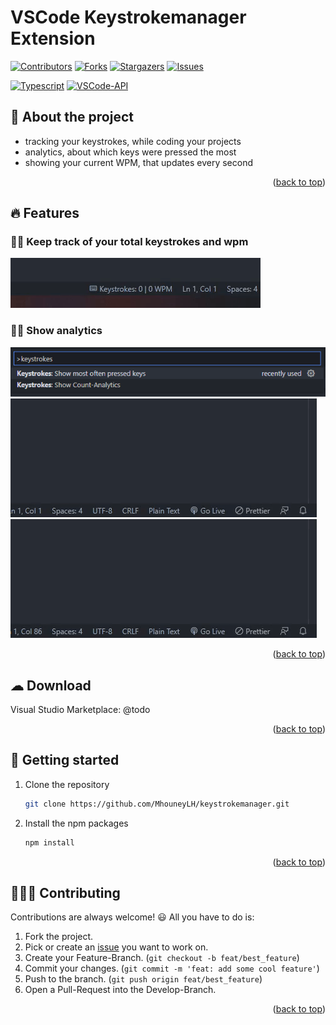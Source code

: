 <a name="readme_top"></a>
# VSCode Keystrokemanager Extension
[![Contributors][contributors_shield]][contributors_url]
[![Forks][forks_shield]][forks_url]
[![Stargazers][stars_shield]][stars_url]
[![Issues][issues_shield]][issues_url]
<br>

[![Typescript][typescript_shield]][typescript_url]
[![VSCode-API][vscode_api_shield]][vscode_api_url]

## 📑 About the project
* tracking your keystrokes, while coding your projects
* analytics, about which keys were pressed the most
* showing your current WPM, that updates every second
<p align="right">(<a href="#readme_top">back to top</a>)</p>

## 🔥 Features
### 👍🏻 Keep track of your total keystrokes and wpm
![](./keystrokes_and_wpm.gif)
### 👍🏻 Show analytics
![](./commands_in_palette.png)
![](./keystrokes_analytics.gif)
![](./pressed_keys_analytics.gif)
<p align="right">(<a href="#readme_top">back to top</a>)</p>

## ☁ Download
Visual Studio Marketplace: @todo
<p align="right">(<a href="#readme_top">back to top</a>)</p>

## 🔢 Getting started
1. Clone the repository
   ```sh
   git clone https://github.com/MhouneyLH/keystrokemanager.git
   ```
2. Install the npm packages
   ```sh
   npm install
   ```
<p align="right">(<a href="#readme_top">back to top</a>)</p>

## 👨🏻‍💼 Contributing
Contributions are always welcome! 😃 All you have to do is:

1. Fork the project.
2. Pick or create an [issue](https://github.com/MhouneyLH/keystrokemanager/issues) you want to work on.
2. Create your Feature-Branch. (`git checkout -b feat/best_feature`)
3. Commit your changes. (`git commit -m 'feat: add some cool feature'`)
4. Push to the branch. (`git push origin feat/best_feature`)
5. Open a Pull-Request into the Develop-Branch.
<p align="right">(<a href="#readme_top">back to top</a>)</p>

<!-- Links and Images -->
[contributors_shield]: https://img.shields.io/github/contributors/MhouneyLH/keystrokemanager.svg?style=for-the-badge
[contributors_url]: https://github.com/MhouneyLH/keystrokemanager/graphs/contributors
[forks_shield]: https://img.shields.io/github/forks/MhouneyLH/keystrokemanager.svg?style=for-the-badge
[forks_url]: https://github.com/MhouneyLH/keystrokemanager/network/members
[stars_shield]: https://img.shields.io/github/stars/MhouneyLH/keystrokemanager.svg?style=for-the-badge
[stars_url]: https://github.com/MhouneyLH/keystrokemanager/stargazers
[issues_shield]: https://img.shields.io/github/issues/MhouneyLH/keystrokemanager.svg?style=for-the-badge
[issues_url]: https://github.com/MhouneyLH/keystrokemanager/issues
[typescript_shield]: https://img.shields.io/badge/TypeScript-007ACC
[typescript_url]: https://github.com/microsoft/TypeScript
[vscode_api_shield]: https://img.shields.io/badge/Made%20for-VSCode-1f425f.svg
[vscode_api_url]: https://code.visualstudio.com/api/references/vscode-api